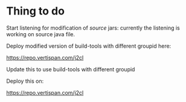 Thing to do
===========

Start listening for modification of _source_ jars: currently the listening is working on source java file.




Deploy modified version of build-tools with different groupid here:

https://repo.vertispan.com/j2cl

Update this to use build-tools with different groupid

Deploy this on:

https://repo.vertispan.com/j2cl
